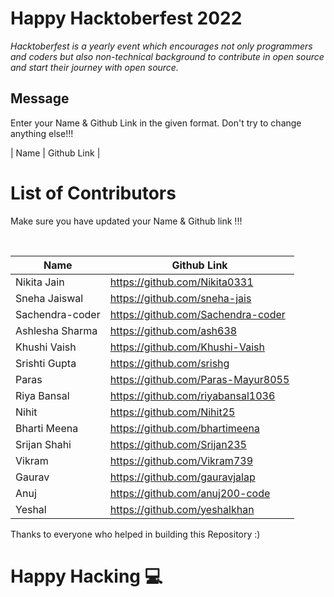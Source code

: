# Happy Hacktoberfest 2022
*Hacktoberfest is a yearly event which encourages not only programmers and coders but also non-technical background to contribute in open source and start their journey with open source.*  

## Message
Enter your Name & Github Link in the given format. Don't try to change anything else!!!

| Name | Github Link | 

# List of Contributors
<p>Make sure you have updated your Name & Github link !!!</p>
<br>
  
| Name | Github Link |
| ------|--------- |
| Nikita Jain | <a href="https://github.com/Nikita0331">https://github.com/Nikita0331</a> |
| Sneha Jaiswal | <a href="https://github.com/sneha-jais">https://github.com/sneha-jais</a> |
| Sachendra-coder | <a href="https://github.com/Sachendra-coder">https://github.com/Sachendra-coder</a> |
| Ashlesha Sharma | <a href="https://github.com/ash638">https://github.com/ash638</a> |
| Khushi Vaish | <a href="https://github.com/Khushi-Vaish">https://github.com/Khushi-Vaish</a> |
| Srishti Gupta | <a href="https://github.com/srishg">https://github.com/srishg</a> |
| Paras | <a href="https://github.com/Paras-Mayur8055">https://github.com/Paras-Mayur8055</a> |
| Riya Bansal | <a href="https://github.com/riyabansal1036">https://github.com/riyabansal1036</a> |
| Nihit | <a href="https://github.com/Nihit25">https://github.com/Nihit25</a> |
| Bharti Meena | <a href="https://github.com/bhartimeena">https://github.com/bhartimeena</a> |
| Srijan Shahi | <a href="https://github.com/Srijan235">https://github.com/Srijan235</a> |
| Vikram | <a href="https://github.com/Vikram739">https://github.com/Vikram739</a> |
| Gaurav | <a href="https://github.com/gauravjalap">https://github.com/gauravjalap</a> |
| Anuj | <a href="https://github.com/anuj200-code">https://github.com/anuj200-code</a> |
| Yeshal | <a href="https://github.com/yeshalkhan">https://github.com/yeshalkhan</a> |
Thanks to everyone who helped in building this Repository :)

# Happy Hacking 💻

